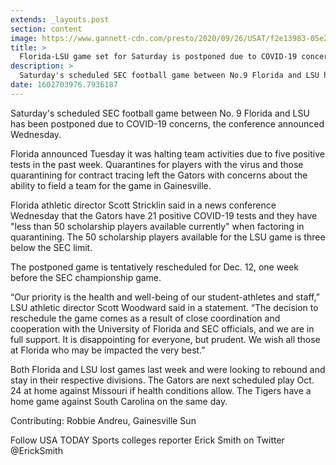 ```yaml
--- 
extends: _layouts.post 
section: content 
image: https://www.gannett-cdn.com/presto/2020/09/26/USAT/f2e13983-05e2-4034-92d4-f69de75ad64b-USATSI_14985963.jpg?crop=1936,1089,x0,y0&width=1936&height=1089&format=pjpg&auto=webp 
title: > 
  Florida-LSU game set for Saturday is postponed due to COVID-19 concerns 
description: > 
  Saturday's scheduled SEC football game between No.9 Florida and LSU has been postponed due to COVID-19 concerns, the conference announced Wednesday.Quarantines for players with the virus and those quarantining for contract tracing left the Gators with concerns about the ability to field a team for the game in Gainesville.The 50 scholarship players available for the LSU game is three below the SEC limit.The postponed game is tentatively rescheduled for Dec. 12, one week before the SEC championship game. 
date: 1602703976.7936187 
--- 
```

Saturday's scheduled SEC football game between No. 9 Florida and LSU has been postponed due to COVID-19 concerns, the conference announced Wednesday.

Florida announced Tuesday it was halting team activities due to five positive tests in the past week. Quarantines for players with the virus and those quarantining for contract tracing left the Gators with concerns about the ability to field a team for the game in Gainesville.

Florida athletic director Scott Stricklin said in a news conference Wednesday that the Gators have 21 positive COVID-19 tests and they have "less than 50 scholarship players available currently" when factoring in quarantining. The 50 scholarship players available for the LSU game is three below the SEC limit.

The postponed game is tentatively rescheduled for Dec. 12, one week before the SEC championship game.

“Our priority is the health and well-being of our student-athletes and staff,” LSU athletic director Scott Woodward said in a statement. “The decision to reschedule the game comes as a result of close coordination and cooperation with the University of Florida and SEC officials, and we are in full support. It is disappointing for everyone, but prudent. We wish all those at Florida who may be impacted the very best.”

Both Florida and LSU lost games last week and were looking to rebound and stay in their respective divisions. The Gators are next scheduled play Oct. 24 at home against Missouri if health conditions allow. The Tigers have a home game against South Carolina on the same day.

Contributing: Robbie Andreu, Gainesville Sun

Follow USA TODAY Sports colleges reporter Erick Smith on Twitter @ErickSmith